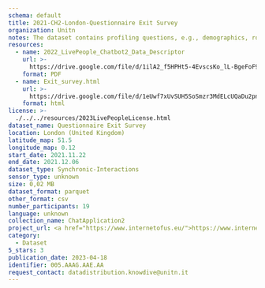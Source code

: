 ```yaml
---
schema: default
title: 2021-CH2-London-Questionnaire Exit Survey
organization: Unitn
notes: The dataset contains profiling questions, e.g., demographics, routines, personality. The dataset was collected as part of the WeNet project, a Horizon 2020 funded project that aims at developing a diversity-aware, machine-mediated paradigm for social interactions.
resources:
  - name: 2022_LivePeople_Chatbot2_Data_Descriptor
    url: >-
      https://drive.google.com/file/d/1ilA2_f5HPHt5-4EvscsKo_lL-BgeFoF9/view?usp=sharing
    format: PDF
  - name: Exit_survey.html
    url: >-
      https://drive.google.com/file/d/1eUwf7xUvSUH5SoSmzr3MdELcUQaDu2pn/view?usp=sharing
    format: html
license: >-
  ./../../resources/2023LivePeopleLicense.html
dataset_name: Questionnaire Exit Survey
location: London (United Kingdom)
latitude_map: 51.5
longitude_map: 0.12
start_date: 2021.11.22
end_date: 2021.12.06
dataset_type: Synchronic-Interactions
sensor_type: unknown
size: 0,02 MB
dataset_format: parquet
other_format: csv
number_participants: 19
language: unknown
collection_name: ChatApplication2
project_url: <a href="https://www.internetofus.eu/">https://www.internetofus.eu/</a>
category:
  - Dataset
5_stars: 3
publication_date: 2023-04-18
identifier: 005.AAAG.AAE.AA
request_contact: datadistribution.knowdive@unitn.it
---
```

